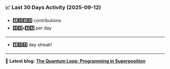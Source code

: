 <!--START_STATS-->
### 📈 Last 30 Days Activity (2025-09-12)  
- **1️⃣0️⃣1️⃣3️⃣** contributions  
- **3️⃣3️⃣•7️⃣7️⃣** per day
---
- **1️⃣0️⃣4️⃣** day streak!
---
📝 **Latest blog:** [**The Quantum Loop: Programming in Superposition**](https://andriak.com/blog/quantum-loop)
<!--END_STATS-->
